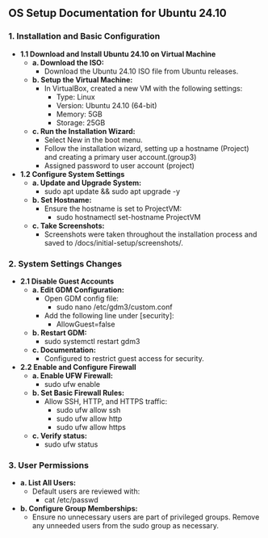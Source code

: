 ## OS Setup Documentation for Ubuntu 24.10
### 1. Installation and Basic Configuration  
  -  **1.1 Download and Install Ubuntu 24.10 on Virtual Machine**  
    	-  **a. Download the ISO:**
         	-  Download the Ubuntu 24.10 ISO file from Ubuntu releases.  
    	-  **b. Setup the Virtual Machine:**  
       		-  In VirtualBox, created a new VM with the following settings:  
           		-  Type: Linux  
          		-  Version: Ubuntu 24.10 (64-bit)  
             	-  Memory: 5GB  
           		-  Storage: 25GB
        - **c. Run the Installation Wizard:**  
      		-  Select New in the boot menu.  
        	 -  Follow the installation wizard, setting up a hostname (Project) and creating a primary user account.(group3)
          -  Assigned password to user account (project)  
-  **1.2 Configure System Settings**  
    -  **a. Update and Upgrade System:**  
      	-  sudo apt update && sudo apt upgrade -y  
  	-  **b. Set Hostname:**  
     	-  Ensure the hostname is set to ProjectVM:  
        	-  sudo hostnamectl set-hostname ProjectVM  
  	-  **c. Take Screenshots:**  
     	-  Screenshots were taken throughout the installation process and saved to /docs/initial-setup/screenshots/.  
### 2. System Settings Changes  
-  **2.1 Disable Guest Accounts**  
  	-  **a. Edit GDM Configuration:**  
     	-  Open GDM config file:  
       		-  sudo nano /etc/gdm3/custom.conf  
      	-  Add the following line under [security]:  
          	-  AllowGuest=false  
  	-  **b. Restart GDM:**  
     	-  sudo systemctl restart gdm3  
  	-  **c. Documentation:**  
     	-  Configured to restrict guest access for security.
  -  **2.2 Enable and Configure Firewall**  
    	-  **a. Enable UFW Firewall:**  
       		-  sudo ufw enable
        -  **b. Set Basic Firewall Rules:**  
      		-  Allow SSH, HTTP, and HTTPS traffic:  
          		-  sudo ufw allow ssh  
          		-  sudo ufw allow http  
          		-  sudo ufw allow https
        -  **c.  Verify status:**  
          	-  sudo ufw status  

### 3. User Permissions  
  -  **a. List All Users:**  
        -  Default users are reviewed with:  
          	-  cat /etc/passwd  
  -  **b. Configure Group Memberships:**  
     	-  Ensure no unnecessary users are part of privileged groups. Remove any unneeded users from the sudo group as necessary.  
